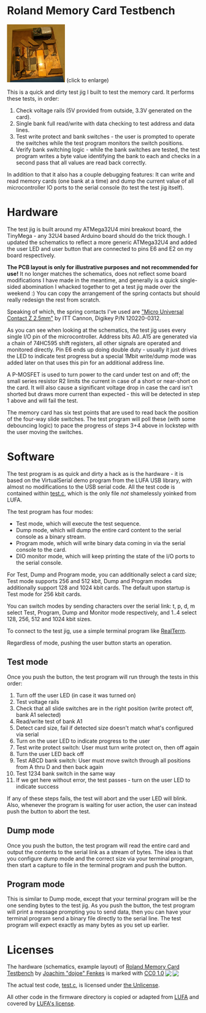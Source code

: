 # Roland Memory Card Testbench

[<img src="testbench.jpg" width="30%">](testbench.jpg) (click to enlarge)

This is a quick and dirty test jig I built to test the memory card. It performs these tests, in order:

1. Check voltage rails (5V provided from outside, 3.3V generated on the card).
2. Single bank full read/write with data checking to test address and data lines.
3. Test write protect and bank switches - the user is prompted to operate the switches while the test program monitors the switch positions.
4. Verify bank switching logic - while the bank switches are tested, the test program writes a byte value identifying the bank to each and checks in a second pass that all values are read back correctly.

In addition to that it also has a couple debugging features: It can write and read memory cards (one bank at a time) and dump the current value of all microcontroller IO ports to the serial console (to test the test jig itself).

# Hardware

The test jig is built around my ATMega32U4 mini breakout board, the TinyMega - any 32U4 based Arduino board should do the trick though. I updated the schematics to reflect a more generic ATMega32U4 and added the user LED and user button that are connected to pins E6 and E2 on my board respectively.

**The PCB layout is only for illustrative purposes and not recommended for use!** It no longer matches the schematics, does not reflect some board modifications I have made in the meantime, and generally is a quick single-sided abomination I whacked together to get a test jig made over the weekend :) You can copy the arrangement of the spring contacts but should really redesign the rest from scratch.

Speaking of which, the spring contacts I've used are ["Micro Universal Contact Z 2.5mm"](../datasheets/springcontact.pdf) by ITT Cannon, Digikey P/N 120220-0312.

As you can see when looking at the schematics, the test jig uses every single I/O pin of the microcontroller. Address bits A0..A15 are generated via a chain of 74HC595 shift registers, all other signals are operated and monitored directly. Pin E6 ends up doing double duty - usually it just drives the LED to indicate test progress but a special 1Mbit write/dump mode was added later on that uses this pin for an additional address line.

A P-MOSFET is used to turn power to the card under test on and off; the small series resistor R2 limits the current in case of a short or near-short on the card. It will also cause a significant voltage drop in case the card isn't shorted but draws more current than expected - this will be detected in step 1 above and will fail the test.

The memory card has six test points that are used to read back the position of the four-way slide switches. The test program will poll these (with some debouncing logic) to pace the progress of steps 3+4 above in lockstep with the user moving the switches.

# Software

The test program is as quick and dirty a hack as is the hardware - it is based on the VirtualSerial demo program from the LUFA USB library, with almost no modifications to the USB serial code. All the test code is contained within [test.c](firmware/test.c), which is the only file _not_ shamelessly yoinked from LUFA.

The test program has four modes:

* Test mode, which will execute the test sequence.
* Dump mode, which will dump the entire card content to the serial console as a binary stream.
* Program mode, which will write binary data coming in via the serial console to the card.
* DIO monitor mode, which will keep printing the state of the I/O ports to the serial console.

For Test, Dump and Program mode, you can additionally select a card size; Test mode supports 256 and 512 kbit, Dump and Program modes additionally support 128 and 1024 kbit cards. The default upon startup is Test mode for 256 kbit cards.

You can switch modes by sending characters over the serial link: t, p, d, m select Test, Program, Dump and Monitor mode respectively, and 1..4 select 128, 256, 512 and 1024 kbit sizes.

To connect to the test jig, use a simple terminal program like [RealTerm](https://realterm.sourceforge.io/).

Regardless of mode, pushing the user button starts an operation.

## Test mode

Once you push the button, the test program will run through the tests in this order:

1. Turn off the user LED (in case it was turned on)
2. Test voltage rails
3. Check that all slide switches are in the right position (write protect off, bank A1 selected)
4. Read/write test of bank A1
5. Detect card size, fail if detected size doesn't match what's configured via serial
6. Turn on the user LED to indicate progress to the user
7. Test write protect switch: User must turn write protect on, then off again
8. Turn the user LED back off
9. Test ABCD bank switch: User must move switch through all positions from A thru D and then back again
10. Test 1234 bank switch in the same way
11. If we get here without error, the test passes - turn on the user LED to indicate success

If any of these steps fails, the test will abort and the user LED will blink. Also, whenever the program is waiting for user action, the user can instead push the button to abort the test.

## Dump mode

Once you push the button, the test program will read the entire card and output the contents to the serial link as a stream of bytes. The idea is that you configure dump mode and the correct size via your terminal program, then start a capture to file in the terminal program and push the button.

## Program mode

This is similar to Dump mode, except that your terminal program will be the one sending bytes to the test jig. As you push the button, the test program will print a message prompting you to send data, then you can have your terminal program send a binary file directly to the serial line. The test program will expect exactly as many bytes as you set up earlier.

# Licenses

 <p xmlns:cc="http://creativecommons.org/ns#" xmlns:dct="http://purl.org/dc/terms/">The hardware (schematics, example layout) of <a property="dct:title" rel="cc:attributionURL" href="https://github.com/dojoe/roland-mram-card/tree/master/testbench">Roland Memory Card Testbench</a> by <a rel="cc:attributionURL dct:creator" property="cc:attributionName" href="https://github.com/dojoe">Joachim "dojoe" Fenkes</a> is marked with <a href="http://creativecommons.org/publicdomain/zero/1.0?ref=chooser-v1" target="_blank" rel="license noopener noreferrer" style="display:inline-block;">CC0 1.0<img style="height:22px!important;margin-left:3px;vertical-align:text-bottom;" src="https://mirrors.creativecommons.org/presskit/icons/cc.svg?ref=chooser-v1"><img style="height:22px!important;margin-left:3px;vertical-align:text-bottom;" src="https://mirrors.creativecommons.org/presskit/icons/zero.svg?ref=chooser-v1"></a></p>

The actual test code, [test.c](firmware/test.c), is licensed under [the Unlicense](https://unlicense.org).

All other code in the firmware directory is copied or adapted from [LUFA](http://www.fourwalledcubicle.com/LUFA.php) and covered by [LUFA's license](firmware/LUFA/License.txt).
